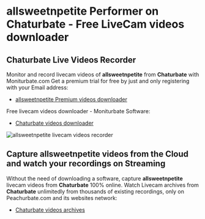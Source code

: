 # allsweetnpetite Performer on Chaturbate - Free LiveCam videos downloader

## Chaturbate Live Videos Recorder

Monitor and record livecam videos of **allsweetnpetite** from **Chaturbate** with Moniturbate.com
Get a premium trial for free by just and only registering with your Email address:
* [allsweetnpetite Premium videos downloader](https://moniturbate.com/request-demo-licence-key.html)

Free livecam videos downloader - Moniturbate Software:
* [Chaturbate videos downloader](https://moniturbate.com/moniturbate-download-software.html)

![allsweetnpetite livecam videos recorder](https://peachurnet.com/templates/moniturbate-software.png)


## Capture allsweetnpetite videos from the Cloud and watch your recordings on Streaming

Without the need of downloading a software, capture **allsweetnpetite** livecam videos from **Chaturbate** 100% online.
Watch Livecam archives from **Chaturbate** unlimitedly from thousands of existing recordings, only on Peachurbate.com and its websites network:
* [Chaturbate videos archives](https://peachurnet.com/)